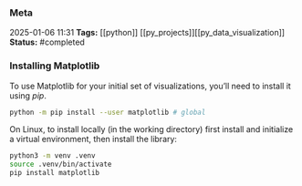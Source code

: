 ### Meta
2025-01-06 11:31
**Tags:** [[python]]  [[py_projects]][[py_data_visualization]]
**Status:** #completed 

### Installing Matplotlib
To use Matplotlib for your initial set of visualizations, you’ll need to install it using *pip*.
```Bash title:example.sh
python -m pip install --user matplotlib # global
```

On Linux, to install locally (in the working directory) first install and initialize a virtual environment, then install the library:
```Bash title:example.sh
python3 -m venv .venv
source .venv/bin/activate
pip install matplotlib
```
